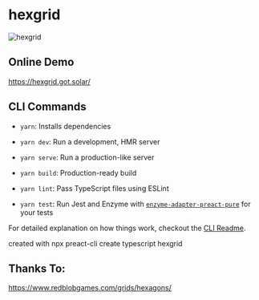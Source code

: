 # hexgrid

![hexgrid](https://got.solar/downloads/hexgrid.png?1)

## Online Demo
https://hexgrid.got.solar/

## CLI Commands
*   `yarn`: Installs dependencies

*   `yarn dev`: Run a development, HMR server

*   `yarn serve`: Run a production-like server

*   `yarn build`: Production-ready build

*   `yarn lint`: Pass TypeScript files using ESLint

*   `yarn test`: Run Jest and Enzyme with
    [`enzyme-adapter-preact-pure`](https://github.com/preactjs/enzyme-adapter-preact-pure) for
    your tests


For detailed explanation on how things work, checkout the [CLI Readme](https://github.com/developit/preact-cli/blob/master/README.md).

created with 
npx preact-cli create typescript hexgrid

## Thanks To:

https://www.redblobgames.com/grids/hexagons/
